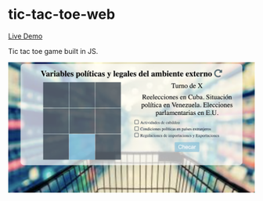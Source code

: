 # tic-tac-toe-web

[Live Demo](https://fergv.github.io/tic-tac-toe-web/)

Tic tac toe game built in JS.

![Demo image](./img/demo.png "Demo image")